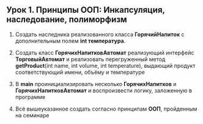 ## Урок 1. Принципы ООП: Инкапсуляция, наследование, полиморфизм

1. Создать наследника реализованного класса **ГорячийНапиток** с дополнительным полем **int температура**.

2. Создать класс **ГорячихНапитковАвтомат** реализующий интерфейс **ТорговыйАвтомат** и реализовать перегруженный метод **getProduct**(int name, int volume, int temperature), выдающий продукт соответствующий имени, объёму и температуре

3. В **main** проинициализировать несколько **ГорячихНапитков** и **ГорячихНапитковАвтомат** и воспроизвести логику, заложенную в программе

4. Всё вышеуказанное создать согласно принципам **ООП**, пройденным на семинаре